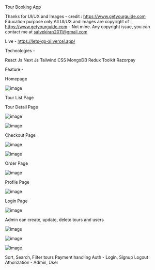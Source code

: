 
Tour Booking App 

Thanks for UI/UX and Images - credit : https://www.getyourguide.com
Education purpose only
All UI/UX and images are copyright of https://www.getyourguide.com - Not mine.
Any copyright issue, you can contact me at salvekiran2011@gmail.com

Live - https://lets-go-xi.vercel.app/

Technologies - 

React Js
Next Js
Tailwind CSS
MongoDB
Redux Toolkit
Razorpay

Feature -

Homepage


![image](https://github.com/kiransalve/letsGo/assets/90862340/debb209d-9e5a-44a0-8c00-1b5c6903b074)


Tour List Page




Tour Detail Page



![image](https://github.com/kiransalve/letsGo/assets/90862340/b4817c6c-b3cf-495f-a958-f401ab567402)

![image](https://github.com/kiransalve/letsGo/assets/90862340/50f2584f-3bba-412d-a81b-5b50e36fbcb7)


Checkout Page

![image](https://github.com/kiransalve/letsGo/assets/90862340/c283fd50-dc2a-49d4-b0e5-f199fd39d7e6)

![image](https://github.com/kiransalve/letsGo/assets/90862340/f1614111-f0cf-4ea8-bac3-ab054eb32450)


Order Page

![image](https://github.com/kiransalve/letsGo/assets/90862340/d6bb2647-efdf-4b79-a5ac-b5153bbba05f)


Profile Page

![image](https://github.com/kiransalve/letsGo/assets/90862340/3c517de0-d2cb-4980-8203-f6b4548742c2)

Login Page

![image](https://github.com/kiransalve/letsGo/assets/90862340/8a1f4b5d-0bc1-4f64-9314-3942feb809a7)


Admin can create, update, delete tours and users

![image](https://github.com/kiransalve/letsGo/assets/90862340/86a2625c-2f5b-4dd0-be54-c41689918e80)


![image](https://github.com/kiransalve/letsGo/assets/90862340/6dbbbe57-2a92-48ec-aadc-5ebcf7116ced)



![image](https://github.com/kiransalve/letsGo/assets/90862340/127541f1-4cdb-4433-b5a8-bca6a113a694)


Sort, Search, Filter tours
Payment handling
Auth - Login, Signup Logout
Athorization - Admin, User
